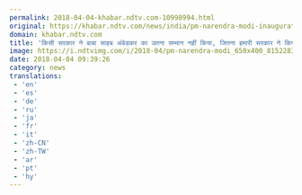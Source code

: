 ```yaml
---
permalink: 2018-04-04-khabar.ndtv.com-10998994.html
original: https://khabar.ndtv.com/news/india/pm-narendra-modi-inaugurate-new-building-of-western-court-1832760
domain: khabar.ndtv.com
title: 'किसी सरकार ने बाबा साहब अंबेडकर का उतना सम्मान नहीं किया, जितना हमारी सरकार ने किया: पीएम मोदी'
image: https://i.ndtvimg.com/i/2018-04/pm-narendra-modi_650x400_81522833344.jpg
date: 2018-04-04 09:39:26
category: news
translations: 
 - 'en'
 - 'es'
 - 'de'
 - 'ru'
 - 'ja'
 - 'fr'
 - 'it'
 - 'zh-CN'
 - 'zh-TW'
 - 'ar'
 - 'pt'
 - 'hy'
---
```



